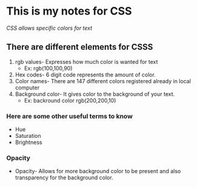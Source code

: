 # This is my notes for CSS

*CSS allows specific colors for text*

## There are different elements for CSSS 

1. rgb values- Expresses how much color is wanted for text 
   - Ex: rgb(100,100,90)
2. Hex codes- 6 digit code represents the amount of color. 
3. Color names- There are 147 different colors registered already in local computer 
4. Background color- It gives color to the background of your text. 
    - Ex: backround color rgb(200,200,10)

### Here are some other useful terms to know 

- Hue 
- Saturation 
- Brightness 

### Opacity 

- Opacity- Allows for more background color to be present and also transparency for the background color. 